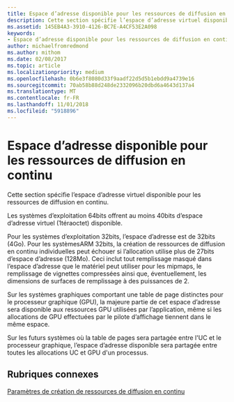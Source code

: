 ```yaml
---
title: Espace d’adresse disponible pour les ressources de diffusion en continu
description: Cette section spécifie l’espace d’adresse virtuel disponible pour les ressources de diffusion en continu.
ms.assetid: 145EB4A3-3910-4126-BC7E-A4CF53E2A098
keywords:
- Espace d’adresse disponible pour les ressources de diffusion en continu
author: michaelfromredmond
ms.author: mithom
ms.date: 02/08/2017
ms.topic: article
ms.localizationpriority: medium
ms.openlocfilehash: 0b6e3f8080d33f9aadf22d5d5b1ebdd9a4739e16
ms.sourcegitcommit: 70ab58b88d248de2332096b20dbd6a4643d137a4
ms.translationtype: MT
ms.contentlocale: fr-FR
ms.lasthandoff: 11/01/2018
ms.locfileid: "5918896"
---
```

# <a name="address-space-available-for-streaming-resources"></a>Espace d’adresse disponible pour les ressources de diffusion en continu


Cette section spécifie l’espace d’adresse virtuel disponible pour les ressources de diffusion en continu.

Les systèmes d’exploitation 64bits offrent au moins 40bits d’espace d’adresse virtuel (1téraoctet) disponible.

Pour les systèmes d’exploitation 32bits, l’espace d’adresse est de 32bits (4Go). Pour les systèmesARM 32bits, la création de ressources de diffusion en continu individuelles peut échouer si l’allocation utilise plus de 27bits d’espace d’adresse (128Mo). Ceci inclut tout remplissage masqué dans l’espace d’adresse que le matériel peut utiliser pour les mipmaps, le remplissage de vignettes compressées ainsi que, éventuellement, les dimensions de surfaces de remplissage à des puissances de 2.

Sur les systèmes graphiques comportant une table de page distinctes pour le processeur graphique (GPU), la majeure partie de cet espace d’adresse sera disponible aux ressources GPU utilisées par l’application, même si les allocations de GPU effectuées par le pilote d’affichage tiennent dans le même espace.

Sur les futurs systèmes où la table de pages sera partagée entre l'UC et le processeur graphique, l’espace d’adresse disponible sera partagée entre toutes les allocations UC et GPU d'un processus.

## <a name="span-idrelated-topicsspanrelated-topics"></a><span id="related-topics"></span>Rubriques connexes


[Paramètres de création de ressources de diffusion en continu](streaming-resource-creation-parameters.md)

 

 




